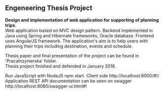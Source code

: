 ## Engeneering Thesis Project
**Design and implementation of web application for supporting of planning trips.** \
Web application based on MVC design pattern. Backend implemented in Java using Spring and Hibernate frameworks, Oracle database. Frontend uses AngularJS framework. The application's aim is to help users with planning their trips including destination, events and schedule. 

Thesis paper and final presentation of the project can be found in 'PracaInzynierska' folder. \
Thesis project finished and defended in January 2018.

Run JavaScript with NodeJS npm start. Client side http://localhost:8000/#!/
Application REST API documentation can be seen on swagger http://localhost:8080/swagger-ui.html#!
